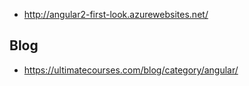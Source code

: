 - http://angular2-first-look.azurewebsites.net/

## Blog

- https://ultimatecourses.com/blog/category/angular/
